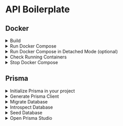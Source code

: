 # API Boilerplate

## Docker

<details>
  <summary>Build</summary>
  This command builds the Docker image using the instructions in your `Dockerfile`. The `-t` flag tags the image with a name.

  ```sh
  docker build -t your_image_name .
  ```
</details>

<details>
  <summary>Run Docker Compose</summary>
  Use `docker-compose` to start all services defined in your `compose.yml` file. This command will pull any necessary images, build your services, and start the containers.

  ```sh
  docker-compose up
  ```
</details>

<details>
  <summary>Run Docker Compose in Detached Mode (optional)</summary>
  If you want your containers to run in the background, add the `-d` flag.

  ```sh
  docker-compose up -d
  ```
</details>

<details>
  <summary>Check Running Containers</summary>
  List all running Docker containers to verify everything is running as expected.

  ```sh
  docker ps
  ```
</details>

<details>
  <summary>Stop Docker Compose</summary>
  To stop and remove all containers defined in your docker-compose.yml, use the following command.

  ```sh
  docker-compose down
  ```
</details>

## Prisma

<details>
  <summary>Initialize Prisma in your project</summary>
  This command sets up Prisma in your project by creating a `prisma` directory with a `schema.prisma` file.

  ```sh
  npx prisma init
  ```
</details>

<details>
  <summary>Generate Prisma Client</summary>
  After defining your data model in the `schema.prisma` file, use this command to generate the Prisma Client

  ```sh
  npx prisma generate
  ```
</details>

<details>
  <summary>Migrate Database</summary>
  <details>
    <summary>Create a new migration</summary>
    Creates a new migration file based on the changes in your `schema.prisma` and applies it to your database.
    
    ```sh
    npx prisma migrate dev --name migration_name
    ```
  </details>
  <details>
    <summary>Apply pending migrations</summary>
    Applies all pending migrations to the database.

    ```sh
    npx prisma migrate deploy
    ```
  </details>
</details>

<details>
  <summary>Introspect Database</summary>
  Updates your `schema.prisma` file to reflect the current state of your database schema.

  ```sh
  npx prisma db pull
  ```
</details>

<details>
  <summary>Seed Database</summary>
  Executes the seeding script to populate your database with initial data.

  ```sh
  npx prisma db seed
  ```
</details>

<details>
  <summary>Open Prisma Studio</summary>
  Opens Prisma Studio, a GUI for viewing and editing data in your database.

  ```sh
  npx prisma studio
  ```
</details>
